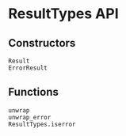 # ResultTypes API

## Constructors

```@docs
Result
ErrorResult
```

## Functions

```@docs
unwrap
unwrap_error
ResultTypes.iserror
```
